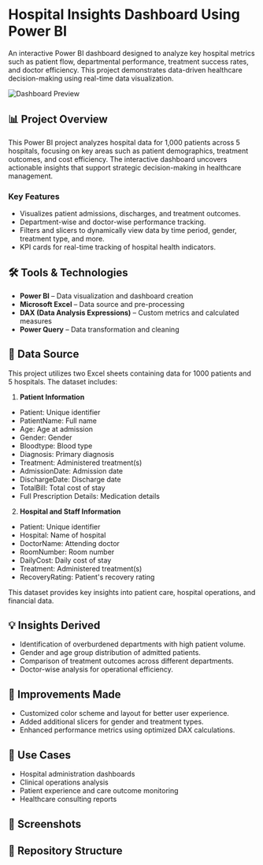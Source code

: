 # Hospital Insights Dashboard Using Power BI

An interactive Power BI dashboard designed to analyze key hospital metrics such as patient flow, departmental performance, treatment success rates, and doctor efficiency. This project demonstrates data-driven healthcare decision-making using real-time data visualization.

![Dashboard Preview](preview.png) <!-- Add a screenshot if possible -->

## 📊 Project Overview

This Power BI project analyzes hospital data for 1,000 patients across 5 hospitals, focusing on key areas such as patient demographics, treatment outcomes, and cost efficiency. The interactive dashboard uncovers actionable insights that support strategic decision-making in healthcare management.

### Key Features

- Visualizes patient admissions, discharges, and treatment outcomes.
- Department-wise and doctor-wise performance tracking.
- Filters and slicers to dynamically view data by time period, gender, treatment type, and more.
- KPI cards for real-time tracking of hospital health indicators.

## 🛠 Tools & Technologies

- **Power BI** – Data visualization and dashboard creation
- **Microsoft Excel** – Data source and pre-processing
- **DAX (Data Analysis Expressions)** – Custom metrics and calculated measures
- **Power Query** – Data transformation and cleaning

## 📁 Data Source

This project utilizes two Excel sheets containing data for 1000 patients and 5 hospitals. The dataset includes:

1. **Patient Information**
- Patient: Unique identifier
- PatientName: Full name
- Age: Age at admission
- Gender: Gender
- Bloodtype: Blood type
- Diagnosis: Primary diagnosis
- Treatment: Administered treatment(s)
- AdmissionDate: Admission date
- DischargeDate: Discharge date
- TotalBill: Total cost of stay
- Full Prescription Details: Medication details
2. **Hospital and Staff Information**
- Patient: Unique identifier
- Hospital: Name of hospital
- DoctorName: Attending doctor
- RoomNumber: Room number
- DailyCost: Daily cost of stay
- Treatment: Administered treatment(s)
- RecoveryRating: Patient's recovery rating

This dataset provides key insights into patient care, hospital operations, and financial data.

## 💡 Insights Derived

- Identification of overburdened departments with high patient volume.
- Gender and age group distribution of admitted patients.
- Comparison of treatment outcomes across different departments.
- Doctor-wise analysis for operational efficiency.

## 🚀 Improvements Made

- Customized color scheme and layout for better user experience.
- Added additional slicers for gender and treatment types.
- Enhanced performance metrics using optimized DAX calculations.

## 📌 Use Cases

- Hospital administration dashboards
- Clinical operations analysis
- Patient experience and care outcome monitoring
- Healthcare consulting reports

## 📸 Screenshots

## 📂 Repository Structure


